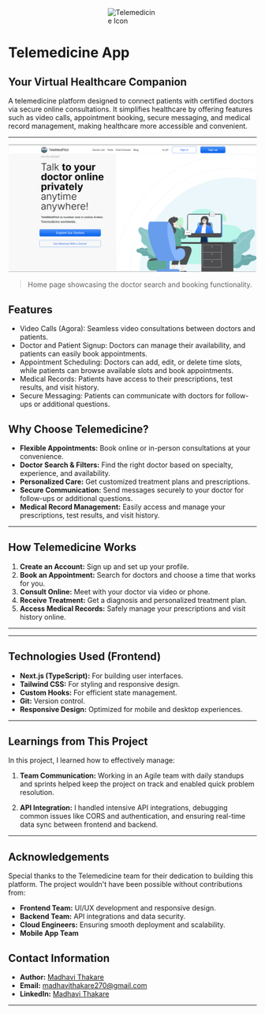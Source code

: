 
<div style="display: flex;flex-direction: row; align-items: center; justify-content: center;">
  <img src="https://tele-med-pilot.vercel.app/assets/logo.png" alt="Telemedicine Icon" width="100" />
</div>

# Telemedicine App



## **Your Virtual Healthcare Companion**

A telemedicine platform designed to connect patients with certified doctors via secure online consultations. It simplifies healthcare by offering features such as video calls, appointment booking, secure messaging, and medical record management, making healthcare more accessible and convenient.

---



![Screenshot of Telemedicine](homepage.png)
> Home page showcasing the doctor search and booking functionality.

## Features

- Video Calls (Agora): Seamless video consultations between doctors and patients.
- Doctor and Patient Signup: Doctors can manage their availability, and patients can easily book appointments.
- Appointment Scheduling: Doctors can add, edit, or delete time slots, while patients can browse available slots and book appointments.
- Medical Records: Patients have access to their prescriptions, test results, and visit history.
- Secure Messaging: Patients can communicate with doctors for follow-ups or additional questions.

## **Why Choose Telemedicine?**

- **Flexible Appointments:** Book online or in-person consultations at your convenience.
- **Doctor Search & Filters:** Find the right doctor based on specialty, experience, and availability.
- **Personalized Care:** Get customized treatment plans and prescriptions.
- **Secure Communication:** Send messages securely to your doctor for follow-ups or additional questions.
- **Medical Record Management:** Easily access and manage your prescriptions, test results, and visit history.

---

## **How Telemedicine Works**

1. **Create an Account:** Sign up and set up your profile.
2. **Book an Appointment:** Search for doctors and choose a time that works for you.
3. **Consult Online:** Meet with your doctor via video or phone.
4. **Receive Treatment:** Get a diagnosis and personalized treatment plan.
5. **Access Medical Records:** Safely manage your prescriptions and visit history online.

---




---
## **Technologies Used (Frontend)**

- **Next.js (TypeScript):** For building user interfaces.
- **Tailwind CSS:** For styling and responsive design.
- **Custom Hooks:** For efficient state management.
- **Git:** Version control.
- **Responsive Design:** Optimized for mobile and desktop experiences.

---

## **Learnings from This Project**

In this project, I learned how to effectively manage:

1. **Team Communication:**
   Working in an Agile team with daily standups and sprints helped keep the project on track and enabled quick problem resolution.

2. **API Integration:**
   I handled intensive API integrations, debugging common issues like CORS and authentication, and ensuring real-time data sync between frontend and backend.

---

## **Acknowledgements**

Special thanks to the Telemedicine team for their dedication to building this platform. The project wouldn't have been possible without contributions from:

- **Frontend Team:** UI/UX development and responsive design.
- **Backend Team:** API integrations and data security.
- **Cloud Engineers:** Ensuring smooth deployment and scalability.
- **Mobile App Team**



## **Contact Information**

- **Author:** [Madhavi Thakare](https://github.com/MadhaviTaa/)
- **Email:** [madhavithakare270@gmail.com](mailto:madhavithakare@gmail.com)
- **LinkedIn:** [Madhavi Thakare](www.linkedin.com/in/madhavi-thakare27)

---



